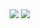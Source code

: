 <img src="https://github.com/user-attachments/assets/4d54e359-acfa-4ba5-b3d1-936af1eb4587">
<img src="https://github.com/user-attachments/assets/612ae789-b734-4f0f-acec-384e1e46e60f"> 


